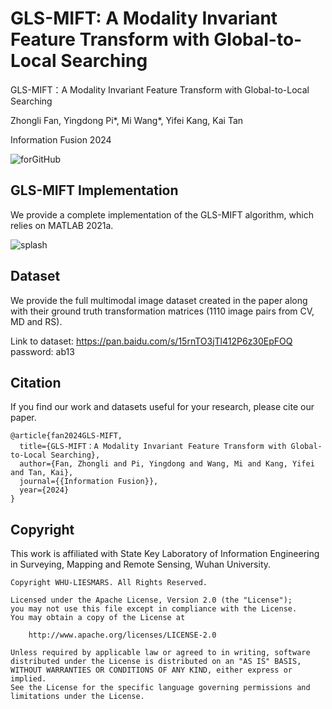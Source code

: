 # GLS-MIFT: A Modality Invariant Feature Transform with Global-to-Local Searching

GLS-MIFT：A Modality Invariant Feature Transform with Global-to-Local Searching

Zhongli Fan, Yingdong Pi*, Mi Wang*, Yifei Kang, Kai Tan

Information Fusion 2024

![forGitHub](https://github.com/ZhongLi-Fan/GLS-MIFT/assets/46316180/7431f8a2-9f88-424b-9419-1cb146851c0a)


## GLS-MIFT Implementation

We provide a complete implementation of the GLS-MIFT algorithm, which relies on MATLAB 2021a.

![splash](https://github.com/ZhongLi-Fan/GLS-MIFT/assets/46316180/33ead260-4044-41ae-95fb-a8749ed55fa4)

## Dataset

We provide the full multimodal image dataset created in the paper along with their ground truth transformation matrices (1110 image pairs from CV, MD and RS).

Link to dataset: https://pan.baidu.com/s/15rnTO3jTl412P6z30EpFOQ password: ab13

## Citation

If you find our work and datasets useful for your research, please cite our paper.

~~~
@article{fan2024GLS-MIFT,
  title={GLS-MIFT：A Modality Invariant Feature Transform with Global-to-Local Searching},
  author={Fan, Zhongli and Pi, Yingdong and Wang, Mi and Kang, Yifei and Tan, Kai},
  journal={{Information Fusion}},
  year={2024}
}
~~~

## Copyright

This work is affiliated with State Key Laboratory of Information Engineering in Surveying, Mapping and Remote Sensing, Wuhan University.

~~~
Copyright WHU-LIESMARS. All Rights Reserved.

Licensed under the Apache License, Version 2.0 (the "License");
you may not use this file except in compliance with the License.
You may obtain a copy of the License at

    http://www.apache.org/licenses/LICENSE-2.0

Unless required by applicable law or agreed to in writing, software
distributed under the License is distributed on an "AS IS" BASIS,
WITHOUT WARRANTIES OR CONDITIONS OF ANY KIND, either express or implied.
See the License for the specific language governing permissions and
limitations under the License.
~~~



